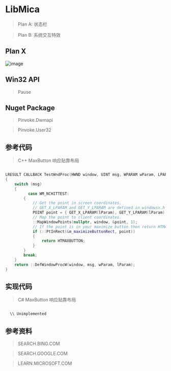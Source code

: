 # LibMica

> Plan A: 状态栏

> Plan B: 系统交互特效

## Plan X

![image](https://user-images.githubusercontent.com/78424351/185796695-81eb8401-bc91-4dcd-b940-90eab628165d.png)

## Win32 API

> Pause

## Nuget Package

> Pinvoke.Dwmapi

> Pinvoke.User32

## 参考代码

> C++ MaxButton 响应贴靠布局

```C++

LRESULT CALLBACK TestWndProc(HWND window, UINT msg, WPARAM wParam, LPARAM lParam)
{
    switch (msg)
    {
          case WM_NCHITTEST:
        {
            // Get the point in screen coordinates.
            // GET_X_LPARAM and GET_Y_LPARAM are defined in windowsx.h
            POINT point = { GET_X_LPARAM(lParam), GET_Y_LPARAM(lParam) };
            // Map the point to client coordinates.
            ::MapWindowPoints(nullptr, window, &point, 1);
            // If the point is in your maximize button then return HTMAXBUTTON
            if (::PtInRect(&m_maximizeButtonRect, point))
            {
                return HTMAXBUTTON;
            }
        }
        break;
    }
    return ::DefWindowProcW(window, msg, wParam, lParam);
}

```
## 实现代码

> C# MaxButton 响应贴靠布局

```C#

  \\ Unimplemented

```

## 参考资料

> SEARCH.BING.COM

> SEARCH.GOOGLE.COM

> LEARN.MICROSOFT.COM
